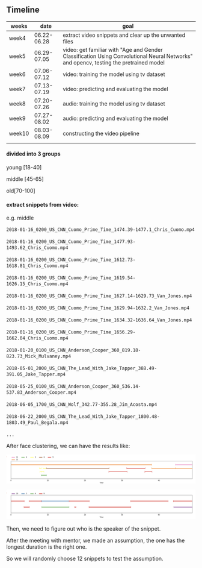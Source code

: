 ## Timeline

| weeks  | date        | goal                                                         |
| ------ | ----------- | ------------------------------------------------------------ |
| week4  | 06.22-06.28 | extract video snippets and clear up the unwanted files       |
| week5  | 06.29-07.05 | video: get familiar with "Age and Gender Classification Using Convolutional Neural Networks"  and opencv, testing the pretrained model |
| week6  | 07.06-07.12 | video: training the model using tv dataset                   |
| week7  | 07.13-07.19 | video: predicting and evaluating the model                   |
| week8  | 07.20-07.26 | audio: training the model using tv dataset                   |
| week9  | 07.27-08.02 | audio: predicting and evaluating the model                   |
| week10 | 08.03-08.09 | constructing the video pipeline                              |
|        |             |                                                              |

#### divided into 3 groups

young [18-40]

middle [45-65]

old[70-100]

#### extract snippets from video:

e.g. middle

```
2018-01-16_0200_US_CNN_Cuomo_Prime_Time_1474.39-1477.1_Chris_Cuomo.mp4

2018-01-16_0200_US_CNN_Cuomo_Prime_Time_1477.93-1493.62_Chris_Cuomo.mp4

2018-01-16_0200_US_CNN_Cuomo_Prime_Time_1612.73-1618.81_Chris_Cuomo.mp4

2018-01-16_0200_US_CNN_Cuomo_Prime_Time_1619.54-1626.15_Chris_Cuomo.mp4

2018-01-16_0200_US_CNN_Cuomo_Prime_Time_1627.14-1629.73_Van_Jones.mp4

2018-01-16_0200_US_CNN_Cuomo_Prime_Time_1629.94-1632.2_Van_Jones.mp4

2018-01-16_0200_US_CNN_Cuomo_Prime_Time_1634.32-1636.64_Van_Jones.mp4

2018-01-16_0200_US_CNN_Cuomo_Prime_Time_1656.29-1662.04_Chris_Cuomo.mp4

2018-01-20_0100_US_CNN_Anderson_Cooper_360_819.18-823.73_Mick_Mulvaney.mp4

2018-05-01_2000_US_CNN_The_Lead_With_Jake_Tapper_388.49-391.05_Jake_Tapper.mp4

2018-05-25_0100_US_CNN_Anderson_Cooper_360_536.14-537.83_Anderson_Cooper.mp4

2018-06-05_1700_US_CNN_Wolf_342.77-355.28_Jim_Acosta.mp4

2018-06-22_2000_US_CNN_The_Lead_With_Jake_Tapper_1800.48-1803.49_Paul_Begala.mp4

...
```
After face clustering, we can have the results like:

![img](https://github.com/Xiaoyu-Lu/GSoC_2020/blob/master/docs/img/week4-fc0.png)

![img](https://github.com/Xiaoyu-Lu/GSoC_2020/blob/master/docs/img/week4-fc1.png)

Then, we need to figure out who is the speaker of the snippet.

After the meeting with mentor, we made an assumption, the one has the longest duration is the right one.

So we will randomly choose 12 snippets to test the assumption. 



